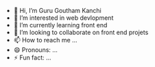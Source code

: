 - 👋 Hi, I’m Guru Goutham Kanchi
- 👀 I’m interested in web devlopment
- 🌱 I’m currently learning front end
- 💞️ I’m looking to collaborate on front end projets
- 📫 How to reach me ...
- 😄 Pronouns: ...
- ⚡ Fun fact: ...

<!---
GuruGouthamKanchi/GuruGouthamKanchi is a ✨ special ✨ repository because its `README.md` (this file) appears on your GitHub profile.
You can click the Preview link to take a look at your changes.
--->

